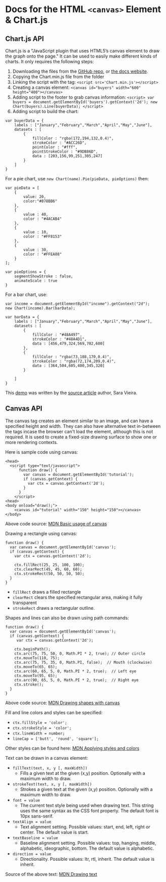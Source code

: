# Docs for the HTML `<canvas>` Element & Chart.js

## Chart.js API
Chart.js is a "JavaScript plugin that uses HTML5’s canvas element to draw the graph onto the page." It can be used to easily make different kinds of charts. It only requires the following steps:
1. Downloading the files from the [GitHub repo](https://github.com/chartjs/Chart.js), or [the docs website](https://www.chartjs.org/docs/latest/).
2. Copying the Chart.min.js file from the folder
3. Linking the script with the tag: `<script src='Chart.min.js'></script>`
4. Creating a canvas element: `<canvas id="buyers" width="600" height="400"></canvas>`
5. Adding script to the footer to grab canvas information: `<script>
    var buyers = document.getElementById('buyers').getContext('2d');
    new Chart(buyers).Line(buyerData);
</script>`
6. Adding script to build the chart: 
```
var buyerData = {
	labels : ["January","February","March","April","May","June"],
	datasets : [
		{
			fillColor : "rgba(172,194,132,0.4)",
			strokeColor : "#ACC26D",
			pointColor : "#fff",
			pointStrokeColor : "#9DB86D",
			data : [203,156,99,251,305,247]
		}
	]
}
```
For a pie chart, use `new Chart(name).Pie(pieData, pieOptions)` then: 
```
var pieData = [
	{
		value: 20,
		color:"#878BB6"
	},
	{
		value : 40,
		color : "#4ACAB4"
	},
	{
		value : 10,
		color : "#FF8153"
	},
	{
		value : 30,
		color : "#FFEA88"
	}
];

var pieOptions = {
	segmentShowStroke : false,
	animateScale : true
}
```

For a bar chart, use: 

```
var income = document.getElementById("income").getContext("2d");
new Chart(income).Bar(barData);

var barData = {
	labels : ["January","February","March","April","May","June"],
	datasets : [
		{
			fillColor : "#48A497",
			strokeColor : "#48A4D1",
			data : [456,479,324,569,702,600]
		},
		{
			fillColor : "rgba(73,188,170,0.4)",
			strokeColor : "rgba(72,174,209,0.4)",
			data : [364,504,605,400,345,320]
		}

	]
}
```
This [demo]( https://www.webdesignerdepot.com/cdn-origin/uploads7/easily-create-stunning-animated-charts-with-chart-js/chartjs-demo.html) was written by the [source article]((https://www.webdesignerdepot.com/2013/11/easily-create-stunning-animated-charts-with-chart-js/)) author, Sara Vieira.

## Canvas API
The canvas tag creates an element similar to an image, and can have a specified height and width. They can also have alternative text in-between the tags incase the browser can't load the element, although this is not required. It is used to create a fixed-size drawing surface to show one or more rendering contexts. 

Here is sample code using canvas:
```
<head>
  <script type="text/javascript">
      function draw() {
        var canvas = document.getElementById('tutorial');
        if (canvas.getContext) {
          var ctx = canvas.getContext('2d');
        }
      }
    </script>
<head>
<body onload="draw();">
    <canvas id="tutorial" width="150" height="150"></canvas>
</body>
```
Above code source: [MDN Basic usage of canvas](https://developer.mozilla.org/en-US/docs/Web/API/Canvas_API/Tutorial/Basic_usage)

Drawing a rectangle using canvas: 
```
function draw() {
  var canvas = document.getElementById('canvas');
  if (canvas.getContext) {
    var ctx = canvas.getContext('2d');

    ctx.fillRect(25, 25, 100, 100);
    ctx.clearRect(45, 45, 60, 60);
    ctx.strokeRect(50, 50, 50, 50);
  }
}
```
 - `fillRect` draws a filled rectangle
 - `clearRect` clears the specified rectangular area, making it fully transparent
 - `strokeRect` draws a rectangular outline.


Shapes and lines can also be drawn using path commands: 

```
function draw() {
  var canvas = document.getElementById('canvas');
  if (canvas.getContext) {
     var ctx = canvas.getContext('2d');

    ctx.beginPath();
    ctx.arc(75, 75, 50, 0, Math.PI * 2, true); // Outer circle
    ctx.moveTo(110, 75);
    ctx.arc(75, 75, 35, 0, Math.PI, false);  // Mouth (clockwise)
    ctx.moveTo(65, 65);
    ctx.arc(60, 65, 5, 0, Math.PI * 2, true);  // Left eye
    ctx.moveTo(95, 65);
    ctx.arc(90, 65, 5, 0, Math.PI * 2, true);  // Right eye
    ctx.stroke();
  }
}
```
Above code source: [MDN Drawing shapes with canvas](https://developer.mozilla.org/en-US/docs/Web/API/Canvas_API/Tutorial/Drawing_shapes)

Fill and line colors and styles can be specified: 
 - `ctx.fillStyle = 'color';`
 - `ctx.strokeStyle = 'color';`
 - `ctx.lineWidth = number;`
 - `lineCap = ['butt', 'round', 'square'];`

 Other styles can be found here: [MDN Applying styles and colors](https://developer.mozilla.org/en-US/docs/Web/API/Canvas_API/Tutorial/Applying_styles_and_colors)

Text can be drawn in a canvas element: 

- `fillText(text, x, y [, maxWidth])`
    - Fills a given text at the given (x,y) position. Optionally with a maximum width to draw.
- `strokeText(text, x, y [, maxWidth])`
    - Strokes a given text at the given (x,y) position. Optionally with a maximum width to draw.
- `font = value`
    - The current text style being used when drawing text. This string uses the same syntax as the CSS font property. The default font is 10px sans-serif.
 - `textAlign = value`
    - Text alignment setting. Possible values: start, end, left, right or center. The default value is start.
- `textBaseline = value`
    - Baseline alignment setting. Possible values: top, hanging, middle, alphabetic, ideographic, bottom. The default value is alphabetic. 
- `direction = value`
    - Directionality. Possible values: ltr, rtl, inherit. The default value is inherit.

Source of the above text: [MDN Drawing text](https://developer.mozilla.org/en-US/docs/Web/API/Canvas_API/Tutorial/Drawing_text)